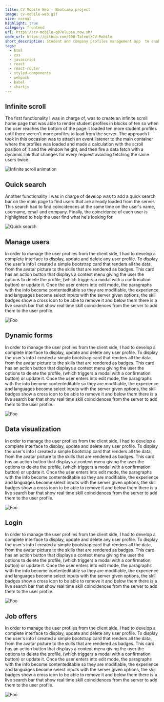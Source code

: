 ```yaml
---
title: CV Mobile Web - Bootcamp project
image: cv-mobile-web.gif
size: normal
highlight: true
category: frontend
url: https://cv-mobile-q07elupse.now.sh/
code_url: https://github.com/20H-Talent/CV-Mobile
short_description: Student and company profiles management app  to enable connections creating new job opportunities.
tags:
  - html
  - css
  - javascript
  - react
  - react-router
  - styled-components
  - webpack
  - babel
  - chartjs
---
```


## Infinite scroll

The first functionality I was in charge of, was to create an infinite scroll home page that was able to render student profiles in blocks of ten so when the user reaches the bottom of the page it loaded ten more student profiles until there weren't more profiles to load from the server. The approach I took in this occasion was to attach an event listener to the main container where the profiles was loaded and made a calculation with the scroll position of it and the window height, and then fire a data fetch with a dynamic link that changes for every request avoiding fetching the same users twice.

<img src="/assets/images/projects/cv-mobile-web/infinite-scroll.gif" loading="lazy" alt="Infinite scroll animation" />

## Quick search

Another functionality I was in charge of develop was to add a quick search bar on the main page to find users that are already loaded from the server. This search had to find coincidences at the same time on the user's name, username, email and company. Finally, the coincidence of each user is highlighted to help the user find what he's looking for.

<img src="/assets/images/projects/cv-mobile-web/quick-search.gif" loading="lazy" alt="Quick search" />

## Manage users

In order to manage the user profiles from the client side, I had to develop a complete interface to display, update and delete any user profile. To display the user's info I created a simple bootstrap card that renders all the data, from the avatar picture to the skills that are rendered as badges. This card has an action button that displays a context menu giving the user the options to delete the profile, (which triggers a modal with a confirmation button) or update it. Once the user enters into edit mode, the paragraphs with the info become contenteditable so they are modifiable, the experience and languages become select inputs with the server given options, the skill badges show a cross icon to be able to remove it and below them there is a live search bar that show real time skill coincidences from the server to add them to the user profile.

<img src="/assets/images/projects/cv-mobile-web/manage-users.gif" loading="lazy" alt="Foo" />

## Dynamic forms

In order to manage the user profiles from the client side, I had to develop a complete interface to display, update and delete any user profile. To display the user's info I created a simple bootstrap card that renders all the data, from the avatar picture to the skills that are rendered as badges. This card has an action button that displays a context menu giving the user the options to delete the profile, (which triggers a modal with a confirmation button) or update it. Once the user enters into edit mode, the paragraphs with the info become contenteditable so they are modifiable, the experience and languages become select inputs with the server given options, the skill badges show a cross icon to be able to remove it and below them there is a live search bar that show real time skill coincidences from the server to add them to the user profile.

<img src="/assets/images/projects/cv-mobile-web/surveys.gif" loading="lazy" alt="Foo" />

## Data visualization

In order to manage the user profiles from the client side, I had to develop a complete interface to display, update and delete any user profile. To display the user's info I created a simple bootstrap card that renders all the data, from the avatar picture to the skills that are rendered as badges. This card has an action button that displays a context menu giving the user the options to delete the profile, (which triggers a modal with a confirmation button) or update it. Once the user enters into edit mode, the paragraphs with the info become contenteditable so they are modifiable, the experience and languages become select inputs with the server given options, the skill badges show a cross icon to be able to remove it and below them there is a live search bar that show real time skill coincidences from the server to add them to the user profile.

<img src="/assets/images/projects/cv-mobile-web/summaries.gif" loading="lazy" alt="Foo" />

## Login

In order to manage the user profiles from the client side, I had to develop a complete interface to display, update and delete any user profile. To display the user's info I created a simple bootstrap card that renders all the data, from the avatar picture to the skills that are rendered as badges. This card has an action button that displays a context menu giving the user the options to delete the profile, (which triggers a modal with a confirmation button) or update it. Once the user enters into edit mode, the paragraphs with the info become contenteditable so they are modifiable, the experience and languages become select inputs with the server given options, the skill badges show a cross icon to be able to remove it and below them there is a live search bar that show real time skill coincidences from the server to add them to the user profile.

<img src="/assets/images/projects/cv-mobile-web/login-page.gif" loading="lazy" alt="Foo" />

## Job offers

In order to manage the user profiles from the client side, I had to develop a complete interface to display, update and delete any user profile. To display the user's info I created a simple bootstrap card that renders all the data, from the avatar picture to the skills that are rendered as badges. This card has an action button that displays a context menu giving the user the options to delete the profile, (which triggers a modal with a confirmation button) or update it. Once the user enters into edit mode, the paragraphs with the info become contenteditable so they are modifiable, the experience and languages become select inputs with the server given options, the skill badges show a cross icon to be able to remove it and below them there is a live search bar that show real time skill coincidences from the server to add them to the user profile.

<img src="/assets/images/projects/cv-mobile-web/add-offer.gif" loading="lazy" alt="Foo" />
